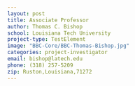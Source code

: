 ```yaml
---
layout: post
title: Associate Professor
author: Thomas C. Bishop
school: Louisiana Tech University
project-type: TestElement
image: "BBC-Core/BBC-Thomas-Bishop.jpg"
categories: project-investigator
email: bishop@latech.edu
phone: (318) 257-5209
zip: Ruston,Louisiana,71272
---
```

<!-- name,position,school,city,state,zip,email,phone,image

Seetharama Jois,Professor,University of Louisiana at Monroe,Monroe,Louisiana,71201,jois@ulm.edu,(318) 342-1993,BBC-Core/BBC-Seetharama-Jois.jpg
Thomas C. Bishop,Associate Professor ,Louisiana Tech University,Ruston,Louisiana,71272,bishop@latech.edu,(318) 257-5209,BBC-Core/BBC-Thomas-Bishop.jpg
April Wright,Professor,Southeastern Louisiana University,Hammond,Louisiana,70402,April.wright@selu.edu,(985) 549-5556,BBC-Core/wright.png
Paul Kim,Assistant Professor,Grambling State University,Grambling,Louisiana,71245,kimp@gram.edu,(318) 274-3738,BBC-Core/pkim.jpg
Thomas Wiese,Associate Professor,Xavier University of Louisiana,New Orleans,Louisiana,70125,twiese@xula.edu,(504) 520-7433,BBC-Core/BBC-Thomas-Wiese.jpg
Eduardo Martinez,Assistant Professor,Southern University,Baton Rouge,Louisiana,70813,eduardo_martinez@subr.edu,(225) 771-3606,BBC-Core/martinez.jpg

 -->
